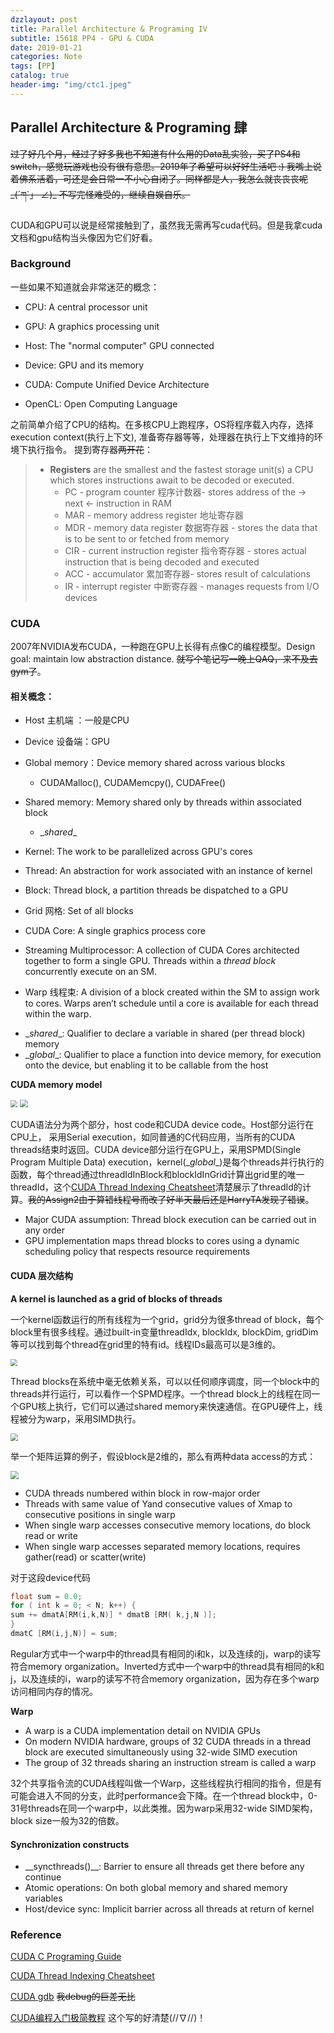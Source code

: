 ```yaml
---
dzzlayout: post
title: Parallel Architecture & Programing IV
subtitle: 15618 PP4 - GPU & CUDA
date: 2019-01-21
categories: Note
tags: [PP]
catalog: true
header-img: "img/ctc1.jpeg"
---
```


## Parallel Architecture & Programing 肆

<script type="text/javascript" src="http://cdn.mathjax.org/mathjax/latest/MathJax.js?config=default"></script>

~~过了好几个月，经过了好多我也不知道有什么用的Data乱实验，买了PS4和switch，感觉玩游戏也没有很有意思。2019年了希望可以好好生活吧 :) 我嘴上说着佛系活着，可还是会日常一不小心自闭了。同样都是人，我怎么就丧丧丧呢\_(´ཀ`」 ∠)\_  不写完怪难受的，继续自娱自乐。~~

CUDA和GPU可以说是经常接触到了，虽然我无需再写cuda代码。但是我拿cuda文档和gpu结构当头像因为它们好看。

### Background

一些如果不知道就会非常迷茫的概念：

* CPU: A central processor unit

* GPU: A graphics processing unit
* Host: The "normal computer" GPU connected
* Device: GPU and its memory
* CUDA: Compute Unified Device Architecture
* OpenCL: Open Computing Language

之前简单介绍了CPU的结构。在多核CPU上跑程序，OS将程序载入内存，选择execution context(执行上下文), 准备寄存器等等，处理器在执行上下文维持的环境下执行指令。 提到寄存器~~两开花~~：

> - **Registers** are the smallest and the fastest storage unit(s) a CPU which stores instructions await to be decoded or executed.
>   - PC - program counter 程序计数器- stores address of the -> next <- instruction in RAM 
>   - MAR - memory address register 地址寄存器
>   - MDR - memory data register 数据寄存器 - stores the data that is to be sent to or fetched from memory
>   - CIR - current instruction register 指令寄存器 - stores actual instruction that is being decoded and executed
>   - ACC - accumulator 累加寄存器- stores result of calculations
>   - IR - interrupt register 中断寄存器 - manages requests from I/O devices

### CUDA

2007年NVIDIA发布CUDA，一种跑在GPU上长得有点像C的编程模型。Design goal: maintain low abstraction distance. ~~就写个笔记写一晚上QAQ，来不及去gym了~~。 

#### 相关概念：

* Host 主机端 ：一般是CPU

* Device 设备端：GPU
* Global memory：Device memory shared across various blocks
  * CUDAMalloc(), CUDAMemcpy(), CUDAFree()
* Shared memory: Memory shared only by threads within associated block
  * \__shared__
* Kernel: The work to be parallelized across GPU's cores
* Thread: An abstraction for work associated with an instance of kernel
* Block: Thread block, a partition threads be dispatched to a GPU
* Grid 网格: Set of all blocks
* CUDA Core: A single graphics process core
* Streaming Multiprocessor: A collection of CUDA Cores architected together to form a single GPU. Threads within a *thread block* concurrently execute on an SM.
* Warp 线程束:  A division of a block created within the SM to assign work to cores. Warps aren’t schedule until a core is available for each thread within the warp.

- \__shared__: Qualifier to declare a variable in shared (per thread block) memory
- \__global__: Qualifier to place a function into device memory, for execution onto the device, but enabling it to be callable from the host

**CUDA memory model**

<img src="https://raw.githubusercontent.com/YijiaJin/Plot/master/cudam1.png" style="zoom:70%">



<img src="https://raw.githubusercontent.com/YijiaJin/Plot/master/cudam2.png" style="zoom:80%">

CUDA语法分为两个部分，host code和CUDA device code。Host部分运行在CPU上， 采用Serial execution，如同普通的C代码应用，当所有的CUDA threads结束时返回。CUDA device部分运行在GPU上，采用SPMD(Single Program Multiple Data) execution，kernel(\__global__)是每个threads并行执行的函数，每个thread通过threadIdInBlock和blockIdInGrid计算出grid里的唯一threadId，这个[CUDA Thread Indexing Cheatsheet](https://cs.calvin.edu/courses/cs/374/CUDA/CUDA-Thread-Indexing-Cheatsheet.pdf)清楚展示了threadId的计算。~~我的Assign2由于算错线程号而改了好半天最后还是HarryTA发现了错误~~。

- Major CUDA assumption: Thread block execution can be carried out in any order
- GPU implementation maps thread blocks to cores using a dynamic scheduling policy that respects resource requirements

#### CUDA 层次结构

**A kernel is launched as a grid of blocks of threads**

一个kernel函数运行的所有线程为一个grid，grid分为很多thread of block，每个block里有很多线程。通过built-in变量threadIdx, blockIdx, blockDim, gridDim等可以找到每个thread在grid里的特有id。线程IDs最高可以是3维的。

<img src="https://raw.githubusercontent.com/YijiaJin/Plot/master/cudah2.png" style="zoom:70%">

Thread blocks在系统中毫无依赖关系，可以以任何顺序调度，同一个block中的threads并行运行，可以看作一个SPMD程序。一个thread block上的线程在同一个GPU核上执行，它们可以通过shared memory来快速通信。在GPU硬件上，线程被分为warp，采用SIMD执行。

<img src="https://raw.githubusercontent.com/YijiaJin/Plot/master/cudah1.png" style="zoom:75%">

举一个矩阵运算的例子，假设block是2维的，那么有两种data access的方式：

 <img src="https://raw.githubusercontent.com/YijiaJin/Plot/master/cudad.png" style="zoom:80%">

* CUDA threads numbered within block in row-major order
* Threads with same value of Yand consecutive values of Xmap to consecutive positions in single warp
* When single warp accesses consecutive memory locations, do block read or write
*  When single warp accesses separated memory locations, requires gather(read) or scatter(write)

对于这段device代码

```C
float sum = 0.0; 
for ( int k = 0; < N; k++) {
sum += dmatA[RM(i,k,N)] * dmatB [RM( k,j,N )];
}
dmatC [RM(i,j,N)] = sum;
```

Regular方式中一个warp中的thread具有相同的i和k，以及连续的j，warp的读写符合memory organization。Inverted方式中一个warp中的thread具有相同的k和j，以及连续的i，warp的读写不符合memory organization，因为存在多个warp访问相同内存的情况。

**Warp**

* A warp is a CUDA implementation detail on NVIDIA GPUs
* On modern NVIDIA hardware, groups of 32 CUDA threads in a thread block are executed simultaneously using 32-wide SIMD execution
* The group of 32 threads sharing an instruction stream is called a warp

32个共享指令流的CUDA线程叫做一个Warp，这些线程执行相同的指令，但是有可能会进入不同的分支，此时performance会下降。在一个thread block中，0-31号threads在同一个warp中，以此类推。因为warp采用32-wide SIMD架构，block size一般为32的倍数。

#### Synchronization constructs

* \__syncthreads()__: Barrier to ensure all threads get there before any continue
* Atomic operations: On both global memory and shared memory variables
* Host/device sync: Implicit barrier across all threads at return of kernel

### Reference

[CUDA C Programing Guide](https://docs.nvidia.com/cuda/cuda-c-programming-guide/index.html)

[CUDA Thread Indexing Cheatsheet](https://cs.calvin.edu/courses/cs/374/CUDA/CUDA-Thread-Indexing-Cheatsheet.pdf)

[CUDA gdb](https://docs.nvidia.com/cuda/cuda-gdb/index.html)  ~~我debug的巨差无比~~

[CUDA编程入门极简教程](https://zhuanlan.zhihu.com/p/34587739) 这个写的好清楚\(//∇//)！